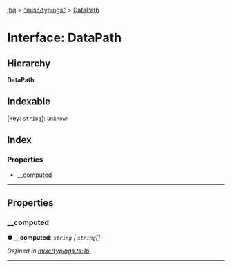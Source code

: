 [jbq](../README.md) > ["misc/typings"](../modules/_misc_typings_.md) > [DataPath](../interfaces/_misc_typings_.datapath.md)

# Interface: DataPath

## Hierarchy

**DataPath**

## Indexable

\[key: `string`\]:&nbsp;`unknown`
## Index

### Properties

* [__computed](_misc_typings_.datapath.md#__computed)

---

## Properties

<a id="__computed"></a>

###  __computed

**● __computed**: *`string` \| `string`[]*

*Defined in [misc/typings.ts:16](https://github.com/krnik/vjs-validator/blob/6a6427a/src/misc/typings.ts#L16)*

___

